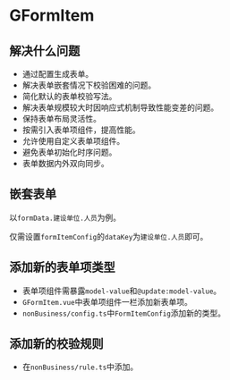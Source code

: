 # GFormItem

## 解决什么问题

- 通过配置生成表单。
- 解决表单嵌套情况下校验困难的问题。
- 简化默认的表单校验写法。
- 解决表单规模较大时因响应式机制导致性能变差的问题。
- 保持表单布局灵活性。
- 按需引入表单项组件，提高性能。
- 允许使用自定义表单项组件。
- 避免表单初始化时序问题。
- 表单数据内外双向同步。

## 嵌套表单

以`formData.建设单位.人员`为例。

仅需设置`formItemConfig`的`dataKey`为`建设单位.人员`即可。

## 添加新的表单项类型

- 表单项组件需暴露`model-value`和`@update:model-value`。
- `GFormItem.vue`中表单项组件一栏添加新表单项。
- `nonBusiness/config.ts`中`FormItemConfig`添加新的类型。

## 添加新的校验规则

- 在`nonBusiness/rule.ts`中添加。
